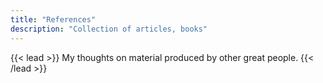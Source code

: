 ```yaml
---
title: "References"
description: "Collection of articles, books"
---
```


{{< lead >}}
My thoughts on material produced by other great people.
{{< /lead >}}

